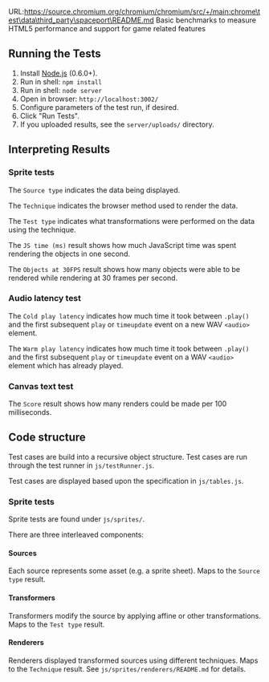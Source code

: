 URL:https://source.chromium.org/chromium/chromium/src/+/main:chrome\test\data\third_party\spaceport\README.md
Basic benchmarks to measure HTML5 performance and support for game related features

Running the Tests
-----------------

1. Install [Node.js][1] (0.6.0+).
2. Run in shell: `npm install`
3. Run in shell: `node server`
4. Open in browser: `http://localhost:3002/`
5. Configure parameters of the test run, if desired.
6. Click "Run Tests".
7. If you uploaded results, see the `server/uploads/` directory.

[1]: http://nodejs.org/

Interpreting Results
--------------------

### Sprite tests

The `Source type` indicates the data being displayed.

The `Technique` indicates the browser method used to render the data.

The `Test type` indicates what transformations were performed on the data using
the technique.

The `JS time (ms)` result shows how much JavaScript time was spent rendering
the objects in one second.

The `Objects at 30FPS` result shows how many objects were able to be rendered
while rendering at 30 frames per second.

### Audio latency test

The `Cold play latency` indicates how much time it took between `.play()` and
the first subsequent `play` or `timeupdate` event on a new WAV `<audio>`
element.

The `Warm play latency` indicates how much time it took between `.play()` and
the first subsequent `play` or `timeupdate` event on a WAV `<audio>` element
which has already played.

### Canvas text test

The `Score` result shows how many renders could be made per 100 milliseconds.

Code structure
--------------

Test cases are build into a recursive object structure.  Test cases are run
through the test runner in `js/testRunner.js`.

Test cases are displayed based upon the specification in `js/tables.js`.

### Sprite tests

Sprite tests are found under `js/sprites/`.

There are three interleaved components:

#### Sources

Each source represents some asset (e.g. a sprite sheet).  Maps to the `Source
type` result.

#### Transformers

Transformers modify the source by applying affine or other transformations.
Maps to the `Test type` result.

#### Renderers

Renderers displayed transformed sources using different techniques.  Maps to the
`Technique` result.  See `js/sprites/renderers/README.md` for details.
